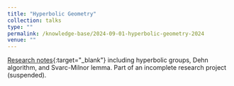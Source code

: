 ```yaml
---
title: "Hyperbolic Geometry"
collection: talks
type: ""
permalink: /knowledge-base/2024-09-01-hyperbolic-geometry-2024
venue: ""
---
```


[Research notes](https://nlyu1.github.io/mera/){:target="_blank"} including hyperbolic groups, Dehn algorithm, and Svarc-Milnor lemma. Part of an incomplete research project (suspended).